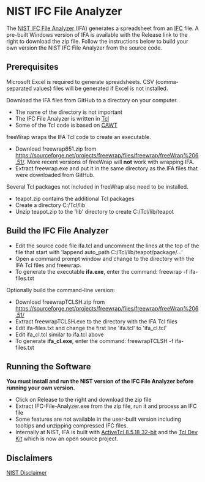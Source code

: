 # NIST IFC File Analyzer

The [NIST IFC File Analyzer ](https://www.nist.gov/services-resources/software/ifc-file-analyzer) (IFA) generates a spreadsheet from an [IFC](https://technical.buildingsmart.org/) file.
A pre-built Windows version of IFA is available with the Release link to the right to download the zip file. 
Follow the instructions below to build your own version the NIST IFC File Analyzer from the source code.  

## Prerequisites

Microsoft Excel is required to generate spreadsheets.  CSV (comma-separated values) files will be generated if Excel is not installed.  

Download the IFA files from GitHub to a directory on your computer.

- The name of the directory is not important
- The IFC File Analyzer is written in [Tcl](https://www.tcl.tk/)
- Some of the Tcl code is based on [CAWT](http://www.cawt.tcl3d.org/)

freeWrap wraps the IFA Tcl code to create an executable.

- Download freewrap651.zip from <https://sourceforge.net/projects/freewrap/files/freewrap/freeWrap%206.51/>.  More recent versions of freeWrap will **not** work with wrapping IFA.
- Extract freewrap.exe and put it in the same directory as the IFA files that were downloaded from GitHub.

Several Tcl packages not included in freeWrap also need to be installed.

- teapot.zip contains the additional Tcl packages
- Create a directory C:/Tcl/lib
- Unzip teapot.zip to the 'lib' directory to create C:/Tcl/lib/teapot

## Build the IFC File Analyzer

- Edit the source code file ifa.tcl and uncomment the lines at the top of the file that start with 'lappend auto_path C:/Tcl/lib/teapot/package/...'
- Open a command prompt window and change to the directory with the IFA Tcl files and freewrap.
- To generate the executable **ifa.exe**, enter the command: freewrap -f ifa-files.txt

Optionally build the command-line version:

- Download freewrapTCLSH.zip from <https://sourceforge.net/projects/freewrap/files/freewrap/freeWrap%206.51/>
- Extract freewrapTCLSH.exe to the directory with the IFA Tcl files
- Edit ifa-files.txt and change the first line 'ifa.tcl' to 'ifa_cl.tcl'
- Edit ifa_cl.tcl similar to ifa.tcl above
- To generate **ifa_cl.exe**, enter the command: freewrapTCLSH -f ifa-files.txt

## Running the Software

**You must install and run the NIST version of the IFC File Analyzer before running your own version.**
- Click on Release to the right and download the zip file
- Extract IFC-File-Analyzer.exe from the zip file, run it and process an IFC file
- Some features are not available in the user-built version including tooltips and unzipping compressed IFC files.
- Internally at NIST, IFA is built with [ActiveTcl 8.5.18 32-bit](https://www.activestate.com/products/tcl/) and the [Tcl Dev Kit](https://www.activestate.com/blog/tcl-dev-kit-now-open-source/) which is now an open source project.

## Disclaimers

[NIST Disclaimer](https://www.nist.gov/disclaimer)
